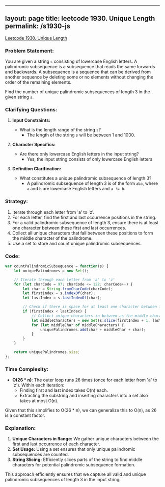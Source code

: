 
---
layout: page
title: leetcode 1930. Unique Length
permalink: /s1930-js
---
[Leetcode 1930. Unique Length](https://algoadvance.github.io/algoadvance/l1930)
### Problem Statement:
You are given a string `s` consisting of lowercase English letters. A palindromic subsequence is a subsequence that reads the same forwards and backwards. A subsequence is a sequence that can be derived from another sequence by deleting some or no elements without changing the order of the remaining elements.

Find the number of unique palindromic subsequences of length 3 in the given string `s`.

### Clarifying Questions:
1. **Input Constraints:**
   - What is the length range of the string `s`?
     - The length of the string `s` will be between 1 and 1000.

2. **Character Specifics:**
   - Are there only lowercase English letters in the input string?
     - Yes, the input string consists of only lowercase English letters.

3. **Definition Clarification:**
   - What constitutes a unique palindromic subsequence of length 3?
     - A palindromic subsequence of length 3 is of the form `aba`, where `a` and `b` are lowercase English letters and `a != b`.

### Strategy:
1. Iterate through each letter from 'a' to 'z'.
2. For each letter, find the first and last occurrence positions in the string.
3. For a valid palindromic subsequence of length 3, ensure there is at least one character between these first and last occurrences.
4. Collect all unique characters that fall between these positions to form the middle character of the palindrome.
5. Use a set to store and count unique palindromic subsequences.

### Code:

```javascript
var countPalindromicSubsequence = function(s) {
    let uniquePalindromes = new Set();

    // Iterate through each letter from 'a' to 'z'
    for (let charCode = 97; charCode <= 122; charCode++) {
        let char = String.fromCharCode(charCode);
        let firstIndex = s.indexOf(char);
        let lastIndex = s.lastIndexOf(char);

        // Check if there is space for at least one character between first and last occurrence
        if (firstIndex < lastIndex) {
            // Collect unique characters in between as the middle character
            let middleCharacters = new Set(s.slice(firstIndex + 1, lastIndex));
            for (let middleChar of middleCharacters) {
                uniquePalindromes.add(char + middleChar + char);
            }
        }
    }

    return uniquePalindromes.size;
};
```

### Time Complexity:
- **O(26 * n)**: The outer loop runs 26 times (once for each letter from 'a' to 'z'). Within each iteration:
  - Finding first and last index takes O(n) each.
  - Extracting the substring and inserting characters into a set also takes at most O(n).
  
Given that this simplifies to O(26 * n), we can generalize this to O(n), as 26 is a constant factor.

### Explanation:
1. **Unique Characters in Range:** We gather unique characters between the first and last occurrence of each character.
2. **Set Usage:** Using a set ensures that only unique palindromic subsequences are counted.
3. **String Slicing:** Efficiently slices parts of the string to find middle characters for potential palindromic subsequence formation.

This approach efficiently ensures that we capture all valid and unique palindromic subsequences of length 3 in the input string.